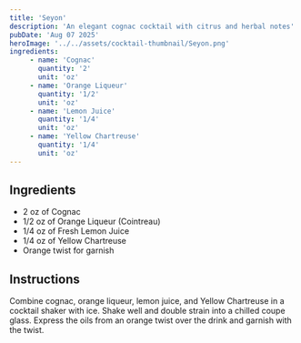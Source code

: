 ```yaml
---
title: 'Seyon'
description: 'An elegant cognac cocktail with citrus and herbal notes'
pubDate: 'Aug 07 2025'
heroImage: '../../assets/cocktail-thumbnail/Seyon.png'
ingredients:
     - name: 'Cognac'
       quantity: '2'
       unit: 'oz'
     - name: 'Orange Liqueur'
       quantity: '1/2'
       unit: 'oz'
     - name: 'Lemon Juice'
       quantity: '1/4'
       unit: 'oz'
     - name: 'Yellow Chartreuse'
       quantity: '1/4'
       unit: 'oz'
---
```


## Ingredients

- 2 oz of Cognac
- 1/2 oz of Orange Liqueur (Cointreau)
- 1/4 oz of Fresh Lemon Juice
- 1/4 oz of Yellow Chartreuse
- Orange twist for garnish

## Instructions

Combine cognac, orange liqueur, lemon juice, and Yellow Chartreuse in a cocktail shaker with ice. Shake well and double strain into a chilled coupe glass. Express the oils from an orange twist over the drink and garnish with the twist.

